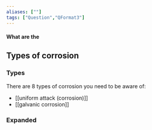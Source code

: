 ```yaml
---
aliases: [""]
tags: ["Question","QFormat3"]
---
```


#### What are the
## Types of corrosion
### Types
There are 8 types of corrosion you need to be aware of:
- [[uniform attack (corrosion)]]
- [[galvanic corrosion]]

### Expanded